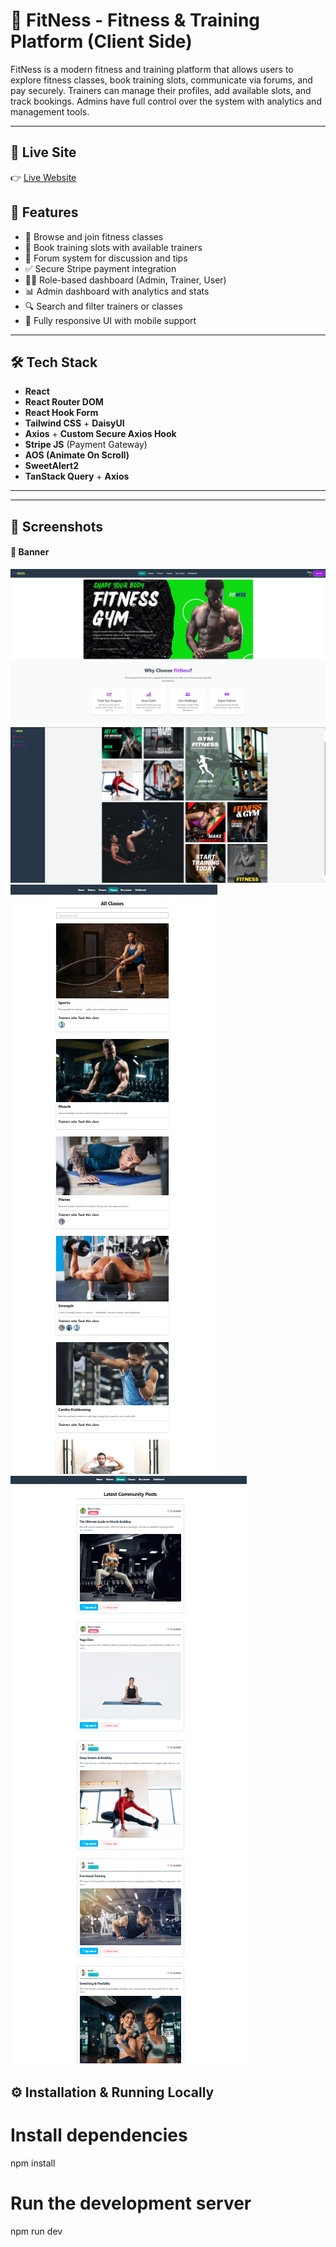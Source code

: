 # 🌟 FitNess - Fitness & Training Platform (Client Side)

FitNess is a modern fitness and training platform that allows users to explore fitness classes, book training slots, communicate via forums, and pay securely. Trainers can manage their profiles, add available slots, and track bookings. Admins have full control over the system with analytics and management tools.

---

## 🔗 Live Site

👉 [Live Website](https://whimsical-praline-dd388c.netlify.app/)


## 🚀 Features

- 🧘 Browse and join fitness classes
- 📆 Book training slots with available trainers
- 💬 Forum system for discussion and tips
- ✅ Secure Stripe payment integration
- 👨‍🏫 Role-based dashboard (Admin, Trainer, User)
- 📊 Admin dashboard with analytics and stats
- 🔍 Search and filter trainers or classes
- 📱 Fully responsive UI with mobile support

---

## 🛠 Tech Stack

- **React**
- **React Router DOM**
- **React Hook Form**
- **Tailwind CSS** + **DaisyUI**
- **Axios** + **Custom Secure Axios Hook**
- **Stripe JS** (Payment Gateway)
- **AOS (Animate On Scroll)**
- **SweetAlert2**
- **TanStack Query** + **Axios**

---
---


## 📸 Screenshots

#### 🔹 Banner

![Homepage](./assets/fitness-home.png)
![Dashboard](./assets/finess-dashboard.png)
![Classes](./assets/class.png)
![Forums](./assets/forum.png)

## ⚙️ Installation & Running Locally

# Install dependencies
npm install

# Run the development server
npm run dev
